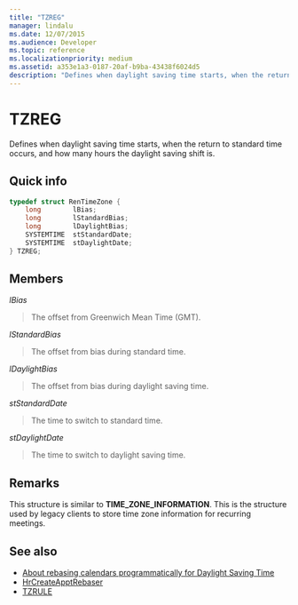 ```yaml
---
title: "TZREG"
manager: lindalu
ms.date: 12/07/2015
ms.audience: Developer
ms.topic: reference
ms.localizationpriority: medium
ms.assetid: a353e1a3-0187-20af-b9ba-43438f6024d5
description: "Defines when daylight saving time starts, when the return to standard time occurs, and how many hours the daylight saving shift is."
---
```


# TZREG

Defines when daylight saving time starts, when the return to standard time occurs, and how many hours the daylight saving shift is.
  
## Quick info

```cpp
typedef struct RenTimeZone { 
    long        lBias;  
    long        lStandardBias; 
    long        lDaylightBias; 
    SYSTEMTIME  stStandardDate; 
    SYSTEMTIME  stDaylightDate; 
} TZREG; 

```

## Members

_lBias_
  
> The offset from Greenwich Mean Time (GMT).
    
_lStandardBias_
  
> The offset from bias during standard time.
    
_lDaylightBias_
  
> The offset from bias during daylight saving time.
    
_stStandardDate_
  
> The time to switch to standard time.
    
_stDaylightDate_
  
> The time to switch to daylight saving time.
    
## Remarks

This structure is similar to **TIME_ZONE_INFORMATION**. This is the structure used by legacy clients to store time zone information for recurring meetings.
  
## See also

- [About rebasing calendars programmatically for Daylight Saving Time](about-rebasing-calendars-programmatically-for-daylight-saving-time.md)  
- [HrCreateApptRebaser](hrcreateapptrebaser.md)  
- [TZRULE](tzrule.md)

